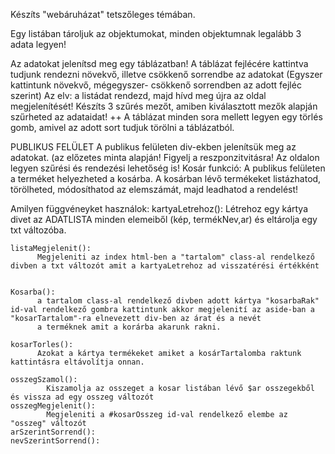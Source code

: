 Készíts "webáruházat" tetszőleges témában. 

Egy listában tároljuk az objektumokat, minden objektumnak legalább 3 adata legyen!

Az adatokat jelenítsd meg egy táblázatban!
A táblázat fejlécére kattintva tudjunk rendezni növekvő, illetve csökkenő sorrendbe az adatokat (Egyszer kattintunk növekvő, mégegyszer- csökkenő sorrendben az adott fejléc szerint) Az elv: a listádat rendezd, majd hívd meg újra az oldal megjelenítését!
Készíts 3 szűrés mezőt, amiben kiválasztott mezők alapján szűrheted az adataidat!
++ A táblázat minden sora mellett legyen egy törlés gomb, amivel az adott sort tudjuk törölni a táblázatból. 


PUBLIKUS FELÜLET 
A publikus felületen div-ekben jelenítsük meg az adatokat. (az előzetes minta alapján! Figyelj a reszponzitvitásra!
Az oldalon legyen szűrési és rendezési lehetőség is!
Kosár funkció:  A publikus felületen a terméket helyezheted a kosárba. A kosárban lévő termékeket listázhatod, törölheted, módosíthatod az elemszámát, majd leadhatod a rendelést!







Amilyen függvéneyket használok:
    kartyaLetrehoz():
          Létrehoz egy kártya divet az ADATLISTA minden elemeiből (kép, termékNev,ar) és eltárolja egy txt változóba.

    listaMegjelenit():
          Megjeleniti az index html-ben a "tartalom" class-al rendelkező divben a txt változót amit a kartyaLetrehoz ad visszatérési értékként

    
    Kosarba():
          a tartalom class-al rendelkező divben adott kártya "kosarbaRak" id-val rendelkező gombra kattintunk akkor megjelenití az aside-ban a "kosarTartalom"-ra elnevezett div-ben az árat és a nevét   
          a terméknek amit a korárba akarunk rakni.

    kosarTorles():
          Azokat a kártya termékeket amiket a kosárTartalomba raktunk kattintásra eltávolítja onnan.

    osszegSzamol():
            Kiszamolja az osszeget a kosar listában lévő $ar osszegekből és vissza ad egy osszeg változót
    osszegMegjelenit():
            Megjeleniti a #kosarOsszeg id-val rendelkező elembe az "osszeg" változót
    arSzerintSorrend():
    nevSzerintSorrend():
    
        

